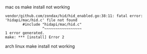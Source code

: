 mac os make install not working

```
vendor/github.com/zondax/hid/hid_enabled.go:38:11: fatal error: 'hidapi/mac/hid.c' file not found
        #include "hidapi/mac/hid.c"
                 ^~~~~~~~~~~~~~~~~~
1 error generated.
make: *** [install] Error 2

```


arch linux make install not working

